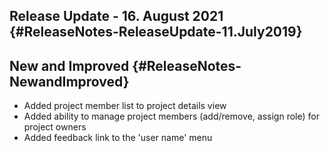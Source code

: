 Release Update - 16. August 2021 {#ReleaseNotes-ReleaseUpdate-11.July2019}
--------------------------------

New and Improved {#ReleaseNotes-NewandImproved}
----------------

-   Added project member list to project details view
-   Added ability to manage project members (add/remove, assign
    role) for project owners
-   Added feedback link to the \'user name\' menu

 
